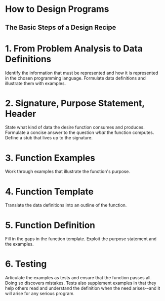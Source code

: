How to Design Programs
==================================
The Basic Steps of a Design Recipe
----------------------------------

# 1. From Problem Analysis to Data Definitions
Identify the information that must be represented and how it is represented in the chosen programming language.
Formulate data definitions and illustrate them with examples.

# 2. Signature, Purpose Statement, Header
State what kind of data the desire function consumes and produces.
Formulate a concise answer to the question _what_ the function computes.
Define a stub that lives up to the signature.

# 3. Function Examples
Work through examples that illustrate the function's purpose.

# 4. Function Template
Translate the data definitions into an outline of the function.

# 5. Function Definition
Fill in the gaps in the function template. Exploit the purpose statement and the examples.

# 6. Testing
Articulate the examples as tests and ensure that the function passes all.
Doing so discovers mistakes.
Tests also supplement examples in that they help others read and understand the definition when the need arises--and it will arise for any serious program.
